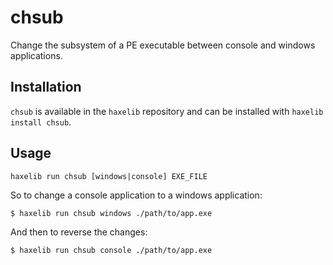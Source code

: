 # chsub

Change the subsystem of a PE executable between console and windows applications.

## Installation

`chsub` is available in the `haxelib` repository and can be installed with `haxelib install chsub`.

## Usage

```
haxelib run chsub [windows|console] EXE_FILE
```

So to change a console application to a windows application:

```
$ haxelib run chsub windows ./path/to/app.exe
```

And then to reverse the changes:

```
$ haxelib run chsub console ./path/to/app.exe
```